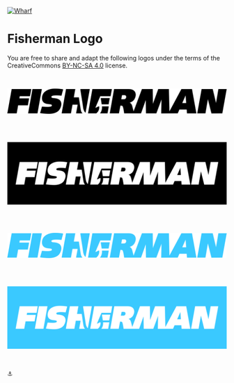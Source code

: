 [![Wharf][wharf-badge]][wharf-link]


# Fisherman Logo

You are free to share and adapt the following logos under the terms of the CreativeCommons [BY-NC-SA 4.0][license-link] license.

<br>

![Fisherman](fisherman-black-white.svg)

<br>
<br>

![Fisherman](fisherman-white-black.svg)

<br>
<br>

![Fisherman](fisherman-blue-white.svg)

<br>
<br>

![Fisherman](fisherman-white-blue.svg)

<br>


[fisherman]:    http://fisherman.sh
[wharf-link]:   https://fisherman-wharf.herokuapp.com/
[wharf-badge]:  https://img.shields.io/badge/slack-join%20the%20chat-00B9FF.svg?style=flat-square
[license-link]: https://creativecommons.org/licenses/by-nc-sa/4.0/

:anchor:
